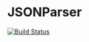 # JSONParser

[![Build Status](https://github.com/Artyom91150/JSONParser.jl/actions/workflows/CI.yml/badge.svg?branch=master)](https://github.com/Artyom91150/JSONParser.jl/actions/workflows/CI.yml?query=branch%3Amaster)
